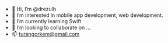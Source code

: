 - 👋 Hi, I’m @drezulh
- 👀 I’m interested in mobile app development, web development.
- 🌱 I’m currently learning Swift
- 💞️ I’m looking to collaborate on ...
- 📫 turangorkem@gmail.com

<!---
drezulh/drezulh is a ✨ special ✨ repository because its `README.md` (this file) appears on your GitHub profile.
You can click the Preview link to take a look at your changes.
--->
